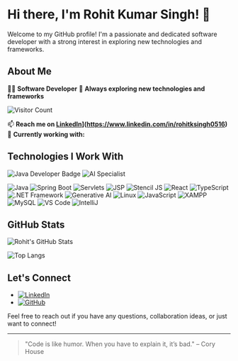 # Hi there, I'm Rohit Kumar Singh! 👋

Welcome to my GitHub profile! I'm a passionate and dedicated software developer with a strong interest in exploring new technologies and frameworks.

## About Me
👨‍💻 **Software Developer**
🔭 **Always exploring new technologies and frameworks**

![Visitor Count](https://hits.sh/github.com/rohit-singh16/hits.svg?style=for-the-badge&label=Visitors&color=blueviolet)



📫 **Reach me on [LinkedIn](https://img.icons8.com/ios-glyphs/30/0A66C2/linkedin.png)](https://www.linkedin.com/in/rohitksingh0516)**
🌱 **Currently working with:**
## Technologies I Work With


![Java Developer Badge](https://img.shields.io/badge/Java_Developer-Oracle-orange?style=for-the-badge&logo=oracle)
![AI Specialist](https://img.shields.io/badge/AI_Specialist-Deep_Learning-yellow?style=for-the-badge&logo=tensorflow)


![Java](https://img.shields.io/badge/Java-%23ED8B00.svg?style=for-the-badge&logo=java&logoColor=white)
![Spring Boot](https://img.shields.io/badge/Spring_Boot-%236DB33F.svg?style=for-the-badge&logo=spring-boot&logoColor=white)
![Servlets](https://img.shields.io/badge/Servlets-%23007ACC.svg?style=for-the-badge&logo=java&logoColor=white)
![JSP](https://img.shields.io/badge/JSP-%23007ACC.svg?style=for-the-badge&logo=java&logoColor=white)
![Stencil JS](https://img.shields.io/badge/Stencil_JS-%23FF5000.svg?style=for-the-badge&logo=stencil&logoColor=white)
![React](https://img.shields.io/badge/React-%2361DAFB.svg?style=for-the-badge&logo=react&logoColor=white)
![TypeScript](https://img.shields.io/badge/TypeScript-%233178C6.svg?style=for-the-badge&logo=typescript&logoColor=white)
![.NET Framework](https://img.shields.io/badge/.NET_Framework-%235C2D91.svg?style=for-the-badge&logo=.net&logoColor=white)
![Generative AI](https://img.shields.io/badge/Generative_AI-%23FF6F61.svg?style=for-the-badge&logo=ai&logoColor=white)
![Linux](https://img.shields.io/badge/Linux-%23FCC624.svg?style=for-the-badge&logo=linux&logoColor=white)
![JavaScript](https://img.shields.io/badge/JavaScript-%23F7DF1E.svg?style=for-the-badge&logo=javascript&logoColor=white)
![XAMPP](https://img.shields.io/badge/XAMPP-%23FB7A24.svg?style=for-the-badge&logo=xampp&logoColor=white)
![MySQL](https://img.shields.io/badge/MySQL-%234479A1.svg?style=for-the-badge&logo=mysql&logoColor=white)
![VS Code](https://img.shields.io/badge/VS_Code-%23007ACC.svg?style=for-the-badge&logo=visual-studio-code&logoColor=white)
![IntelliJ](https://img.shields.io/badge/IntelliJ-000000.svg?style=for-the-badge&logo=intellij-idea&logoColor=white)



## GitHub Stats

![Rohit's GitHub Stats](https://github-readme-stats.vercel.app/api?username=rohit-singh16&show_icons=true&theme=dark)

![Top Langs](https://github-readme-stats.vercel.app/api/top-langs/?username=rohit-singh16&layout=compact&theme=dark)



## Let's Connect

- [![LinkedIn](https://img.shields.io/badge/-LinkedIn-0A66C2?style=flat&logo=linkedin&logoColor=white)](https://www.linkedin.com/in/rohitksingh0516)
- [![GitHub](https://img.shields.io/badge/-GitHub-181717?style=flat&logo=github&logoColor=white)](https://github.com/rohit-singh16)



Feel free to reach out if you have any questions, collaboration ideas, or just want to connect!

---

> "Code is like humor. When you have to explain it, it’s bad." – Cory House
